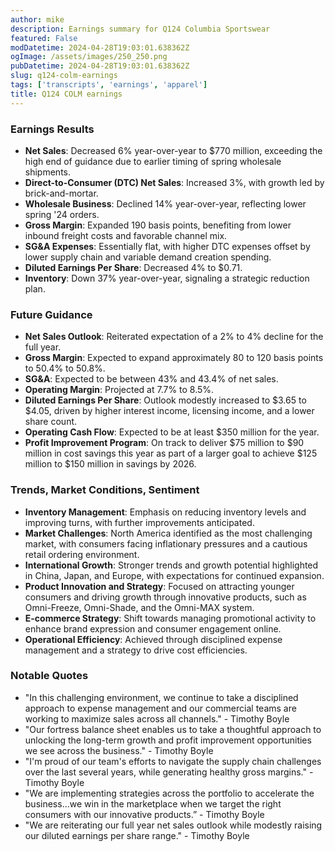 ```yaml
---
author: mike
description: Earnings summary for Q124 Columbia Sportswear 
featured: False
modDatetime: 2024-04-28T19:03:01.638362Z
ogImage: /assets/images/250_250.png
pubDatetime: 2024-04-28T19:03:01.638362Z
slug: q124-colm-earnings
tags: ['transcripts', 'earnings', 'apparel']
title: Q124 COLM earnings
---
```

### Earnings Results

- **Net Sales**: Decreased 6% year-over-year to $770 million, exceeding the high end of guidance due to earlier timing of spring wholesale shipments.
- **Direct-to-Consumer (DTC) Net Sales**: Increased 3%, with growth led by brick-and-mortar.
- **Wholesale Business**: Declined 14% year-over-year, reflecting lower spring '24 orders.
- **Gross Margin**: Expanded 190 basis points, benefiting from lower inbound freight costs and favorable channel mix.
- **SG&A Expenses**: Essentially flat, with higher DTC expenses offset by lower supply chain and variable demand creation spending.
- **Diluted Earnings Per Share**: Decreased 4% to $0.71.
- **Inventory**: Down 37% year-over-year, signaling a strategic reduction plan.

### Future Guidance

- **Net Sales Outlook**: Reiterated expectation of a 2% to 4% decline for the full year.
- **Gross Margin**: Expected to expand approximately 80 to 120 basis points to 50.4% to 50.8%.
- **SG&A**: Expected to be between 43% and 43.4% of net sales.
- **Operating Margin**: Projected at 7.7% to 8.5%.
- **Diluted Earnings Per Share**: Outlook modestly increased to $3.65 to $4.05, driven by higher interest income, licensing income, and a lower share count.
- **Operating Cash Flow**: Expected to be at least $350 million for the year.
- **Profit Improvement Program**: On track to deliver $75 million to $90 million in cost savings this year as part of a larger goal to achieve $125 million to $150 million in savings by 2026.

### Trends, Market Conditions, Sentiment

- **Inventory Management**: Emphasis on reducing inventory levels and improving turns, with further improvements anticipated.
- **Market Challenges**: North America identified as the most challenging market, with consumers facing inflationary pressures and a cautious retail ordering environment.
- **International Growth**: Stronger trends and growth potential highlighted in China, Japan, and Europe, with expectations for continued expansion.
- **Product Innovation and Strategy**: Focused on attracting younger consumers and driving growth through innovative products, such as Omni-Freeze, Omni-Shade, and the Omni-MAX system.
- **E-commerce Strategy**: Shift towards managing promotional activity to enhance brand expression and consumer engagement online.
- **Operational Efficiency**: Achieved through disciplined expense management and a strategy to drive cost efficiencies.

### Notable Quotes

- "In this challenging environment, we continue to take a disciplined approach to expense management and our commercial teams are working to maximize sales across all channels." - Timothy Boyle
- "Our fortress balance sheet enables us to take a thoughtful approach to unlocking the long-term growth and profit improvement opportunities we see across the business." - Timothy Boyle
- "I'm proud of our team's efforts to navigate the supply chain challenges over the last several years, while generating healthy gross margins." - Timothy Boyle
- "We are implementing strategies across the portfolio to accelerate the business...we win in the marketplace when we target the right consumers with our innovative products.” - Timothy Boyle
- "We are reiterating our full year net sales outlook while modestly raising our diluted earnings per share range." - Timothy Boyle